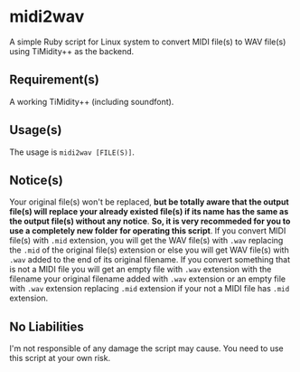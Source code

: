 # midi2wav
A simple Ruby script for Linux system to convert MIDI file(s) to WAV file(s) using TiMidity++ as the backend.

## Requirement(s)
A working TiMidity++ (including soundfont).

## Usage(s)
The usage is `midi2wav [FILE(S)]`.

## Notice(s)
Your original file(s) won't be replaced, **but be totally aware that the output file(s) will replace your already existed file(s) if its name has the same as the output file(s) without any notice**. **So, it is very recommeded for you to use a completely new folder for operating this script**. If you convert MIDI file(s) with `.mid` extension, you will get the WAV file(s) with `.wav` replacing the `.mid` of the original file(s) extension or else you will get WAV file(s) with `.wav` added to the end of its original filename. If you convert something that is not a MIDI file you will get an empty file with `.wav` extension with the filename your original filename added with `.wav` extension or an empty file with `.wav` extension replacing `.mid` extension if your not a MIDI file has `.mid` extension.

## No Liabilities
I'm not responsible of any damage the script may cause. You need to use this script at your own risk.
